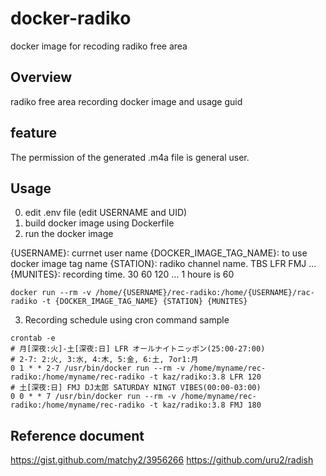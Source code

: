 # docker-radiko
docker image for recoding radiko free area

## Overview
radiko free area recording docker image and usage guid

## feature
The permission of the generated .m4a file is general user.


## Usage
0. edit .env file (edit USERNAME and UID)
1. build docker image using Dockerfile
2. run the docker image

{USERNAME}: currnet user name
{DOCKER_IMAGE_TAG_NAME}: to use docker image tag name
{STATION}: radiko channel name. TBS LFR FMJ ...
{MUNITES}: recording time. 30 60 120 ... 1 houre is 60
```
docker run --rm -v /home/{USERNAME}/rec-radiko:/home/{USERNAME}/rac-radiko -t {DOCKER_IMAGE_TAG_NAME} {STATION} {MUNITES}
```
3. Recording schedule using cron command 
sample
```
crontab -e
# 月[深夜:火]-土[深夜:日] LFR オールナイトニッポン(25:00-27:00)
# 2-7: 2:火, 3:水, 4:木, 5:金, 6:土, 7or1:月
0 1 * * 2-7 /usr/bin/docker run --rm -v /home/myname/rec-radiko:/home/myname/rec-radiko -t kaz/radiko:3.8 LFR 120
# 土[深夜:日] FMJ DJ太郎 SATURDAY NINGT VIBES(00:00-03:00)
0 0 * * 7 /usr/bin/docker run --rm -v /home/myname/rec-radiko:/home/myname/rec-radiko -t kaz/radiko:3.8 FMJ 180
```

## Reference document
https://gist.github.com/matchy2/3956266
https://github.com/uru2/radish
